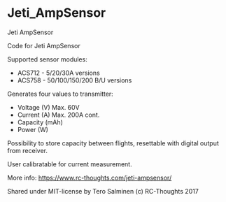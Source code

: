 # Jeti_AmpSensor
Jeti AmpSensor

Code for Jeti AmpSensor

 Supported sensor modules:
  - ACS712 - 5/20/30A versions
  - ACS758 - 50/100/150/200 B/U versions

 Generates four values to transmitter:
  - Voltage (V) Max. 60V
  - Current (A) Max. 200A cont.
  - Capacity (mAh)
  - Power (W)

Possibility to store capacity between flights, resettable
with digital output from receiver.

User calibratable for current measurement.

More info: https://www.rc-thoughts.com/jeti-ampsensor/

Shared under MIT-license by Tero Salminen (c) RC-Thoughts 2017
